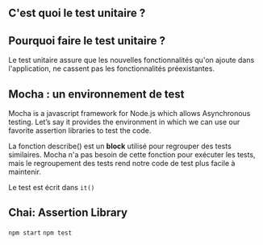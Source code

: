 ## C'est quoi le test unitaire ?

## Pourquoi faire le test unitaire ?

Le test unitaire assure que les nouvelles fonctionnalités qu'on ajoute dans l'application, ne cassent pas les fonctionnalités préexistantes.

## Mocha : un environnement de test

Mocha is a javascript framework for Node.js which allows Asynchronous testing. Let’s say it provides the environment in which we can use our favorite assertion libraries to test the code.

La fonction describe() est un **block** utilisé pour regrouper des tests similaires. Mocha n'a pas besoin de cette fonction pour exécuter les tests, mais le regroupement des tests rend notre code de test plus facile à maintenir.

Le test est écrit dans `it()`

## Chai: Assertion Library

`npm start`
`npm test`
